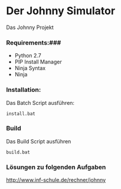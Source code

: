 # Der Johnny Simulator #
Das Johnny Projekt
   
### Requirements:###
- Python 2.7
- PIP Install Manager
- Ninja Syntax
- Ninja

### Installation: ###

Das Batch Script ausführen:

    install.bat
    
    
### Build ###

Das Build Script ausführen

    build.bat
    
### Lösungen zu folgenden Aufgaben ###
http://www.inf-schule.de/rechner/johnny
